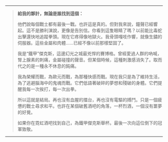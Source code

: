 
---

> **給我的夥計，無論是誰找到這個：**
>
> 他們說每個戰士都有最後一戰。也許這是真的。但對我來說，鐘聲已經響起。這不是勝利演說，更像是告別信。你看到這隻眼睛了嗎？以前能比毒蛇出擊還快地追蹤拳頭。現在它疼得像地獄火。我骨頭嘎吱作響，就像生鏽的伺服器。這些金屬和肉體……已經不像以前那樣堅固了。
>
> 我是“鐵甲”傑克斯，這邊幻光之城最兇悍的賽博格。曾經愛過人群的吶喊，腎上腺素的刺痛，金屬碰撞的聲音。但某個時候，這種刺激感消失了。取而代之的是一種永不休息的鈍痛。
>
> 我為榮耀而戰，為歐元而戰，為那種快感而戰。現在我只是為了維持生活，為了逃避腦海中的鬼魂而戰。它們低語著破碎的夢想和殘破的身體。它們提醒我每一次挨打，每一次出拳。
>
> 所以這就是結局。再也沒有血腥的擂台，再也沒有電驅的搏鬥。只是一個疲憊的戰士尋求和平。也許在某個破舊酒吧的角落，一杯烈酒，一個沒有噩夢的好覺。
>
> 如果你在霓虹酒吧找到自己，為鐵甲傑克斯舉杯。最後一次向這位倒下的冠軍致敬。

---
